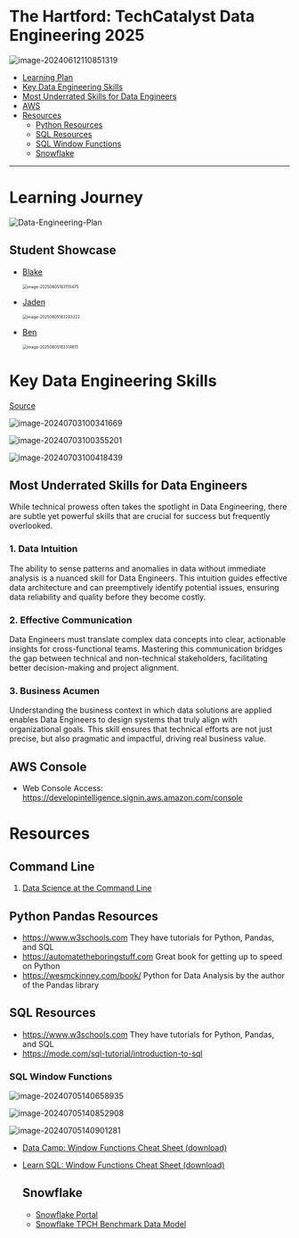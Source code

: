# The Hartford: TechCatalyst Data Engineering 2025



![image-20240612110851319](images/image-20240612110851319.png)

* [Learning Plan](#learning-journey)
* [Key Data Engineering Skills](#key-data-engineering-skills)
* [Most Underrated Skills for Data Engineers](#Most-Underrated-Skills-for-Data-Engineers)
* [AWS](#aws-console)
* [Resources](#resources)
  * [Python Resources](#python-pandas-resources)
  * [SQL Resources](#sql-resources)
  * [SQL Window Functions](#sql-window-functions)
  * [Snowflake](#snowflake)

---

# Learning Journey

![Data-Engineering-Plan](images/Data-Engineering-Plan.png)



## Student Showcase 

* [Blake](https://github.com/Havenfire/techcatalyst-2025/blob/master/S3_Snowflake_Pipeline/Lab_Written_solutions.md)

  <img src="images/image-20250805183155475.png" alt="image-20250805183155475" style="zoom:50%;" />

* [Jaden](https://github.com/JadenAstle/techcatalyst-2025/blob/main/aws_snowpipe_labs/submission.md)

  <img src="images/image-20250805183243322.png" alt="image-20250805183243322" style="zoom:50%;" />

* [Ben](https://github.com/BenA669/BAtechca/blob/main/lab1-5/etl_solution.md)

  <img src="images/image-20250805183314615.png" alt="image-20250805183314615" style="zoom:50%;" />



# Key Data Engineering Skills

[Source](https://www.tealhq.com/skills/data-engineer)

![image-20240703100341669](images/image-20240703100341669.png)

![image-20240703100355201](images/image-20240703100355201.png)

![image-20240703100418439](images/image-20240703100418439.png)

## Most Underrated Skills for Data Engineers

While technical prowess often takes the spotlight in Data Engineering, there are subtle yet powerful skills that are crucial for success but frequently overlooked.

### 1. Data Intuition

The ability to sense patterns and anomalies in data without immediate analysis is a nuanced skill for Data Engineers. This intuition guides effective data architecture and can preemptively identify potential issues, ensuring data reliability and quality before they become costly.

### 2. Effective Communication

Data Engineers must translate complex data concepts into clear, actionable insights for cross-functional teams. Mastering this communication bridges the gap between technical and non-technical stakeholders, facilitating better decision-making and project alignment.

### 3. Business Acumen

Understanding the business context in which data solutions are applied enables Data Engineers to design systems that truly align with organizational goals. This skill ensures that technical efforts are not just precise, but also pragmatic and impactful, driving real business value.

## AWS Console

* Web Console Access: https://developintelligence.signin.aws.amazon.com/console

# Resources

## Command Line

1. [Data Science at the Command Line](https://jeroenjanssens.com/dsatcl/)

## Python Pandas Resources

* https://www.w3schools.com They have tutorials for Python, Pandas, and SQL
* https://automatetheboringstuff.com Great book for getting up to speed on Python
* https://wesmckinney.com/book/ Python for Data Analysis by the author of the Pandas library 

## SQL Resources

* https://www.w3schools.com They have tutorials for Python, Pandas, and SQL
* https://mode.com/sql-tutorial/introduction-to-sql 

### SQL Window Functions

![image-20240705140658935](images/image-20240705140658935.png)

![image-20240705140852908](images/image-20240705140852908.png)

![image-20240705140901281](images/image-20240705140901281.png)



* [Data Camp: Window Functions Cheat Sheet (download)](https://images.datacamp.com/image/upload/v1713890725/Marketing/Blog/SQL_Window_Functions_1_1.pdf)

* [Learn SQL: Window Functions Cheat Sheet (download)](https://learnsql.com/blog/sql-window-functions-cheat-sheet/Window_Functions_Cheat_Sheet.pdf)

  ## Snowflake

  * [Snowflake Portal](https://wpa36811.snowflakecomputing.com/)
  * [Snowflake TPCH Benchmark Data Model](https://docs.snowflake.com/en/user-guide/sample-data-tpch)

  
